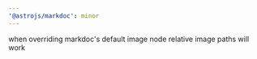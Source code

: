 ```yaml
---
'@astrojs/markdoc': minor
---
```


when overriding markdoc's default image node relative image paths will work

